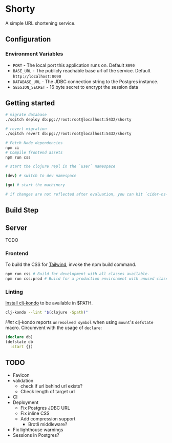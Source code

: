 # Shorty

A simple URL shortening service.

## Configuration

### Environment Variables

- `PORT` - The local port this application runs on. Default `8090`
- `BASE_URL` - The publicly reachable base url of the service. Default `http://localhost:8090`
- `DATABASE_URL` - The JDBC connection string to the Postgres instance.
- `SESSION_SECRET` - 16 byte secret to encrypt the session data

## Getting started

```sh
# migrate database
./sqitch deploy db:pg://root:root@localhost:5432/shorty

# revert migration
./sqitch revert db:pg://root:root@localhost:5432/shorty

# Fetch Node dependencies
npm ci
# Compile frontend assets
npm run css
```

```sh
# start the clojure repl in the `user` namespace

(dev) # switch to dev namespace

(go) # start the machinery

# if changes are not reflected after evaluation, you can hit `cider-ns-refresh` (CIDER only obviously)
```

## Build Step

## Server

TODO

### Frontend

To build the CSS for [Tailwind](https://tailwindcss.com), invoke the npm build command.

```sh
npm run css # Build for development with all classes available.
npm run css:prod # Build for a production environment with unused classes purged.
```

### Linting

[Install clj-kondo](https://github.com/borkdude/clj-kondo/blob/master/doc/install.md) to be available in $PATH.

```sh
clj-kondo --lint "$(clojure -Spath)"
```

*Hint* clj-kondo reports `unresolved symbol` when using `mount`'s `defstate` macro. Circumvent with the usage of `declare`:
```clj
(declare db)
(defstate db
  :start {})
```

## TODO

- Favicon
- validation
  - check if url behind url exists?
  - Check length of target url
- CI
- Deployment
  - Fix Postgres JDBC URL
  - Fix inline CSS
  - Add compression support
    - Brotli middleware?
- Fix lighthouse warnings
- Sessions in Postgres?
